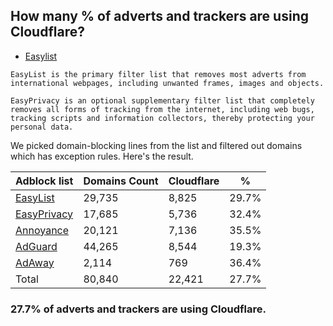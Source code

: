 ## How many % of adverts and trackers are using Cloudflare?


- [Easylist](https://web.archive.org/web/20210516110248/https://easylist.to/)
```
EasyList is the primary filter list that removes most adverts from international webpages, including unwanted frames, images and objects.

EasyPrivacy is an optional supplementary filter list that completely removes all forms of tracking from the internet, including web bugs, tracking scripts and information collectors, thereby protecting your personal data.
```


We picked domain-blocking lines from the list and filtered out domains which has exception rules.
Here's the result.


| Adblock list | Domains Count | Cloudflare | % |
| --- | --- | --- | --- |
| [EasyList](https://easylist.to/easylist/easylist.txt) | 29,735 | 8,825 | 29.7% |
| [EasyPrivacy](https://easylist.to/easylist/easyprivacy.txt) | 17,685 | 5,736 | 32.4% |
| [Annoyance](https://secure.fanboy.co.nz/fanboy-annoyance.txt) | 20,121 | 7,136 | 35.5% |
| [AdGuard](https://adguardteam.github.io/AdGuardSDNSFilter/Filters/filter.txt) | 44,265 | 8,544 | 19.3% |
| [AdAway](https://raw.githubusercontent.com/AdAway/adaway.github.io/master/hosts.txt) | 2,114 | 769 | 36.4% |
| Total | 80,840 | 22,421 | 27.7% |


### 27.7% of adverts and trackers are using Cloudflare.